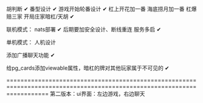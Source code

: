 胡判断 ✔
番型设计 ✔
游戏开始轮番设计 ✔
杠上开花加一番
海底捞月加一番
杠爆赔三家
开局庄家暗杠/天胡   ✔

联机模式：
    nats部署 ✔
    后期要加安全设计、断线重连
    服务多启 ✔

单机模式：
    人机设计

添加广播聊天功能 ✔

给pg_cards添加viewable属性，暗杠的牌对其他玩家属于不可见的 ✔



========================================================================================================================
第二版本：ui界面：左边游戏，右边聊天
